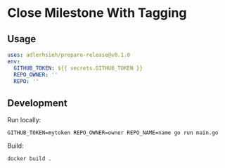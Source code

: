 # Close Milestone With Tagging

## Usage

```yaml
uses: adlerhsieh/prepare-release@v0.1.0
env: 
  GITHUB_TOKEN: ${{ secrets.GITHUB_TOKEN }}
  REPO_OWNER: ''
  REPO: ''
```

## Development

Run locally:

```shell
GITHUB_TOKEN=mytoken REPO_OWNER=owner REPO_NAME=name go run main.go
```

Build:

```shell
docker build .
```
